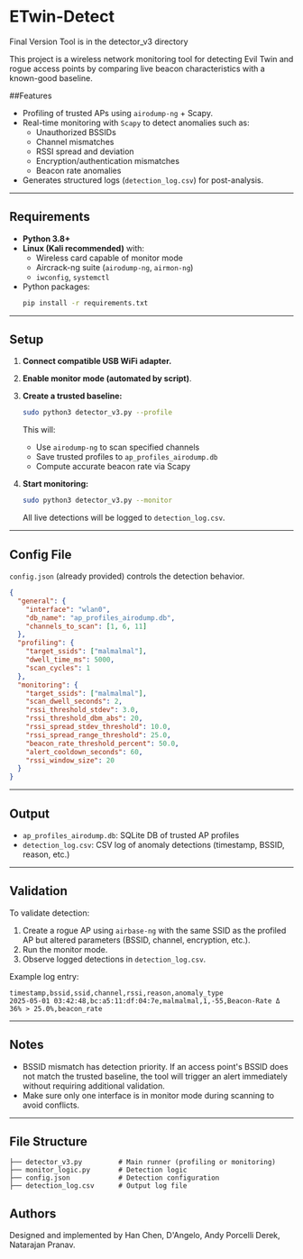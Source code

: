 # ETwin-Detect
Final Version Tool is in the detector_v3 directory

This project is a wireless network monitoring tool for detecting Evil Twin and rogue access points by comparing live beacon characteristics with a known-good baseline.

##Features

- Profiling of trusted APs using `airodump-ng` + Scapy.
- Real-time monitoring with `Scapy` to detect anomalies such as:
  - Unauthorized BSSIDs
  - Channel mismatches
  - RSSI spread and deviation
  - Encryption/authentication mismatches
  - Beacon rate anomalies
- Generates structured logs (`detection_log.csv`) for post-analysis.

---

## Requirements

- **Python 3.8+**
- **Linux (Kali recommended)** with:
  - Wireless card capable of monitor mode
  - Aircrack-ng suite (`airodump-ng`, `airmon-ng`)
  - `iwconfig`, `systemctl`
- Python packages:
  ```bash
  pip install -r requirements.txt
  ```

---

## Setup

1. **Connect compatible USB WiFi adapter.**
2. **Enable monitor mode (automated by script)**.
3. **Create a trusted baseline:**
   ```bash
   sudo python3 detector_v3.py --profile
   ```
   This will:
   - Use `airodump-ng` to scan specified channels
   - Save trusted profiles to `ap_profiles_airodump.db`
   - Compute accurate beacon rate via Scapy

4. **Start monitoring:**
   ```bash
   sudo python3 detector_v3.py --monitor
   ```
   All live detections will be logged to `detection_log.csv`.

---

## Config File

`config.json` (already provided) controls the detection behavior.

```json
{
  "general": {
    "interface": "wlan0",
    "db_name": "ap_profiles_airodump.db",
    "channels_to_scan": [1, 6, 11]
  },
  "profiling": {
    "target_ssids": ["malmalmal"],
    "dwell_time_ms": 5000,
    "scan_cycles": 1
  },
  "monitoring": {
    "target_ssids": ["malmalmal"],
    "scan_dwell_seconds": 2,
    "rssi_threshold_stdev": 3.0,
    "rssi_threshold_dbm_abs": 20,
    "rssi_spread_stdev_threshold": 10.0,
    "rssi_spread_range_threshold": 25.0,
    "beacon_rate_threshold_percent": 50.0,
    "alert_cooldown_seconds": 60,
    "rssi_window_size": 20
  }
}
```

---

## Output

- `ap_profiles_airodump.db`: SQLite DB of trusted AP profiles
- `detection_log.csv`: CSV log of anomaly detections (timestamp, BSSID, reason, etc.)

---

## Validation

To validate detection:

1. Create a rogue AP using `airbase-ng` with the same SSID as the profiled AP but altered parameters (BSSID, channel, encryption, etc.).
2. Run the monitor mode.
3. Observe logged detections in `detection_log.csv`.

Example log entry:
```
timestamp,bssid,ssid,channel,rssi,reason,anomaly_type
2025-05-01 03:42:48,bc:a5:11:df:04:7e,malmalmal,1,-55,Beacon-Rate Δ 36% > 25.0%,beacon_rate
```

---

## Notes

- BSSID mismatch has detection priority. If an access point's BSSID does not match the trusted baseline, the tool will trigger an alert immediately without requiring additional validation.
- Make sure only one interface is in monitor mode during scanning to avoid conflicts.

---

## File Structure

```
├── detector_v3.py         # Main runner (profiling or monitoring)
├── monitor_logic.py       # Detection logic
├── config.json            # Detection configuration
├── detection_log.csv      # Output log file
```

## Authors

Designed and implemented by Han Chen, D'Angelo, Andy Porcelli Derek, Natarajan Pranav.
